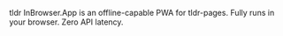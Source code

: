 tldr InBrowser.App is an offline-capable PWA for tldr-pages. Fully runs in your browser. Zero API latency.